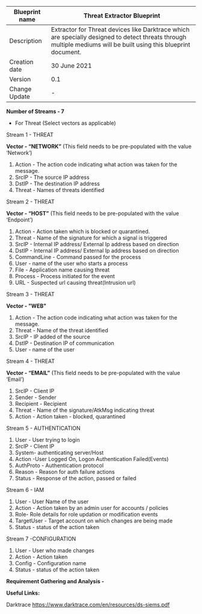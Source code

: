 | Blueprint name | Threat Extractor Blueprint                                                                                                                                       |
| -------------- | ---------------------------------------------------------------------------------------------------------------------------------------------------------------- |
| Description    | Extractor for Threat devices like Darktrace which are specially designed to detect threats through multiple mediums will be built using this blueprint document. |
| Creation date  | 30 June 2021                                                                                                                                                     |
| Version<br>    | 0.1                                                                                                                                                              |
| Change Update  | -                                                                                                                                                             |

**Number of Streams - 7**

- For Threat (Select vectors as applicable)

Stream 1 - THREAT 

**Vector - “NETWORK”** (This field needs to be pre-populated with the value ‘Network’)
1. Action - The action code indicating what action was taken for the message.
2. SrcIP - The source IP address
3. DstIP - The destination IP address
4. Threat - Names of threats identified

Stream 2 - THREAT 

**Vector - “HOST”** (This field needs to be pre-populated with the value ‘Endpoint’)
1. Action - Action taken which is blocked or quarantined.
2. Threat - Name of the signature for which a signal is triggered
3. SrcIP - Internal IP address/ External Ip address based on direction 
4. DstIP - Internal IP address/ External Ip address based on direction
5. CommandLine - Command passed for the process
6. User - name of the user who starts a process
7. File - Application name causing threat
8. Process - Process initiated for the event
9. URL - Suspected url causing threat(Intrusion url)

Stream 3 - THREAT

**Vector - "WEB"** 
1. Action - The action code indicating what action was taken for the message.
2. Threat - Name of the threat identified
3. SrcIP - IP added of the source
4. DstIP - Destination IP of communication
5. User - name of the user

Stream 4 - THREAT

**Vector - “EMAIL”** (This field needs to be pre-populated with the value ‘Email’)
1. SrcIP - Client IP
2. Sender - Sender
3. Recipient - Recipient
4. Threat - Name of the signature/AtkMsg indicating threat
4. Action - Action taken - blocked, quarantined

Stream 5 - AUTHENTICATION 

1. User - User trying to login
2. SrcIP - Client IP
3. System- authenticating server/Host
4. Action -User Logged On, Logon Authentication Failed(Events)
5. AuthProto - Authentication protocol
6. Reason - Reason for auth failure actions
7. Status - Response of the action, passed or failed

Stream 6 - IAM

1. User - User Name of the user
2. Action - Action taken by an admin user for accounts / policies
3. Role- Role details for role updation or modification events
4. TargetUser - Target account on which changes are being made
5. Status - status of the action taken


Stream 7 -CONFIGURATION

1. User - User who made changes
2. Action - Action taken
3. Config - Configuration name
5. Status - status of the action taken

**Requirement Gathering and Analysis -**

**Useful Links:**

Darktrace https://www.darktrace.com/en/resources/ds-siems.pdf 

